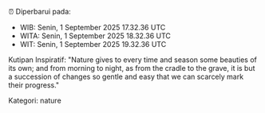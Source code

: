 ⏰ Diperbarui pada:
- WIB: Senin, 1 September 2025 17.32.36 UTC
- WITA: Senin, 1 September 2025 18.32.36 UTC
- WIT: Senin, 1 September 2025 19.32.36 UTC

Kutipan Inspiratif:
"Nature gives to every time and season some beauties of its own; and from morning to night, as from the cradle to the grave, it is but a succession of changes so gentle and easy that we can scarcely mark their progress."


Kategori: nature

